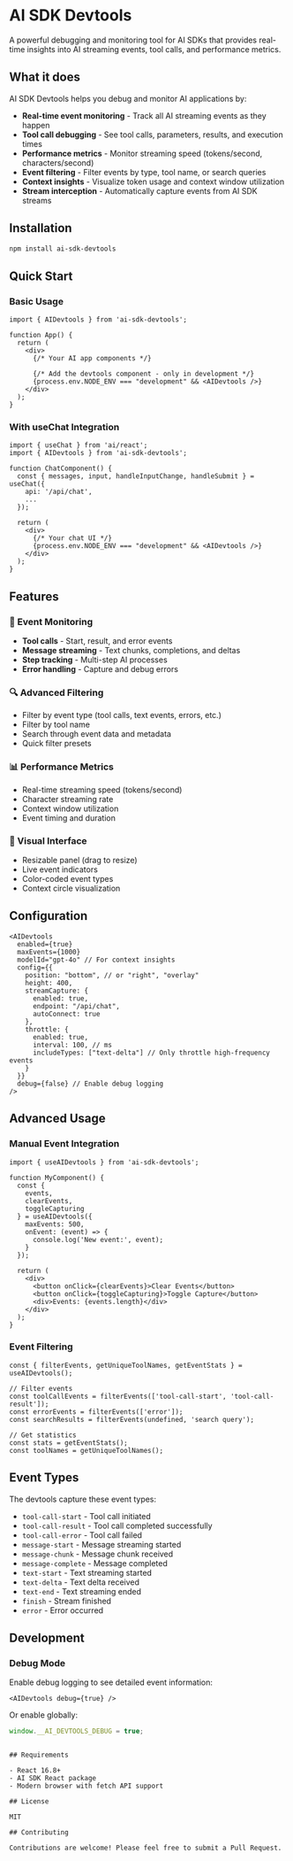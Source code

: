 # AI SDK Devtools

A powerful debugging and monitoring tool for AI SDKs that provides real-time insights into AI streaming events, tool calls, and performance metrics.

## What it does

AI SDK Devtools helps you debug and monitor AI applications by:

- **Real-time event monitoring** - Track all AI streaming events as they happen
- **Tool call debugging** - See tool calls, parameters, results, and execution times
- **Performance metrics** - Monitor streaming speed (tokens/second, characters/second)
- **Event filtering** - Filter events by type, tool name, or search queries
- **Context insights** - Visualize token usage and context window utilization
- **Stream interception** - Automatically capture events from AI SDK streams

## Installation

```bash
npm install ai-sdk-devtools
```

## Quick Start

### Basic Usage

```tsx
import { AIDevtools } from 'ai-sdk-devtools';

function App() {
  return (
    <div>
      {/* Your AI app components */}
      
      {/* Add the devtools component - only in development */}
      {process.env.NODE_ENV === "development" && <AIDevtools />}
    </div>
  );
}
```

### With useChat Integration

```tsx
import { useChat } from 'ai/react';
import { AIDevtools } from 'ai-sdk-devtools';

function ChatComponent() {
  const { messages, input, handleInputChange, handleSubmit } = useChat({
    api: '/api/chat',
    ...
  });

  return (
    <div>
      {/* Your chat UI */}
      {process.env.NODE_ENV === "development" && <AIDevtools />}
    </div>
  );
}
```

## Features

### 🎯 Event Monitoring
- **Tool calls** - Start, result, and error events
- **Message streaming** - Text chunks, completions, and deltas
- **Step tracking** - Multi-step AI processes
- **Error handling** - Capture and debug errors

### 🔍 Advanced Filtering
- Filter by event type (tool calls, text events, errors, etc.)
- Filter by tool name
- Search through event data and metadata
- Quick filter presets

### 📊 Performance Metrics
- Real-time streaming speed (tokens/second)
- Character streaming rate
- Context window utilization
- Event timing and duration

### 🎨 Visual Interface
- Resizable panel (drag to resize)
- Live event indicators
- Color-coded event types
- Context circle visualization

## Configuration

```tsx
<AIDevtools
  enabled={true}
  maxEvents={1000}
  modelId="gpt-4o" // For context insights
  config={{
    position: "bottom", // or "right", "overlay"
    height: 400,
    streamCapture: {
      enabled: true,
      endpoint: "/api/chat",
      autoConnect: true
    },
    throttle: {
      enabled: true,
      interval: 100, // ms
      includeTypes: ["text-delta"] // Only throttle high-frequency events
    }
  }}
  debug={false} // Enable debug logging
/>
```

## Advanced Usage

### Manual Event Integration

```tsx
import { useAIDevtools } from 'ai-sdk-devtools';

function MyComponent() {
  const { 
    events, 
    clearEvents, 
    toggleCapturing 
  } = useAIDevtools({
    maxEvents: 500,
    onEvent: (event) => {
      console.log('New event:', event);
    }
  });

  return (
    <div>
      <button onClick={clearEvents}>Clear Events</button>
      <button onClick={toggleCapturing}>Toggle Capture</button>
      <div>Events: {events.length}</div>
    </div>
  );
}
```

### Event Filtering

```tsx
const { filterEvents, getUniqueToolNames, getEventStats } = useAIDevtools();

// Filter events
const toolCallEvents = filterEvents(['tool-call-start', 'tool-call-result']);
const errorEvents = filterEvents(['error']);
const searchResults = filterEvents(undefined, 'search query');

// Get statistics
const stats = getEventStats();
const toolNames = getUniqueToolNames();
```

## Event Types

The devtools capture these event types:

- `tool-call-start` - Tool call initiated
- `tool-call-result` - Tool call completed successfully
- `tool-call-error` - Tool call failed
- `message-start` - Message streaming started
- `message-chunk` - Message chunk received
- `message-complete` - Message completed
- `text-start` - Text streaming started
- `text-delta` - Text delta received
- `text-end` - Text streaming ended
- `finish` - Stream finished
- `error` - Error occurred

## Development

### Debug Mode

Enable debug logging to see detailed event information:

```tsx
<AIDevtools debug={true} />
```

Or enable globally:

```javascript
window.__AI_DEVTOOLS_DEBUG = true;
```
```

## Requirements

- React 16.8+
- AI SDK React package
- Modern browser with fetch API support

## License

MIT

## Contributing

Contributions are welcome! Please feel free to submit a Pull Request.
